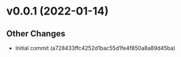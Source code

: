 # v0.0.1 (2022-01-14)

## Other Changes
* Initial commit (a728433ffc4252d1bac55d1fe4f850a8a89d45ba)

